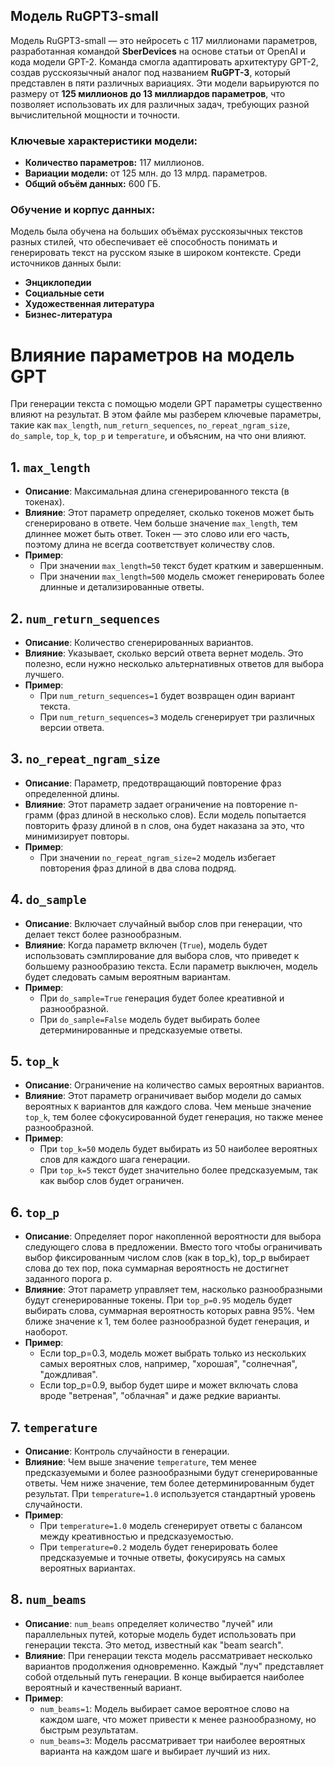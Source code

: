 ## Модель RuGPT3-small

Модель RuGPT3-small — это нейросеть с 117 миллионами параметров, разработанная командой **SberDevices** на основе статьи от OpenAI и кода модели GPT-2. Команда смогла адаптировать архитектуру GPT-2, создав русскоязычный аналог под названием **RuGPT-3**, который представлен в пяти различных вариациях. Эти модели варьируются по размеру от **125 миллионов до 13 миллиардов параметров**, что позволяет использовать их для различных задач, требующих разной вычислительной мощности и точности.

### Ключевые характеристики модели:
- **Количество параметров:** 117 миллионов.
- **Вариации модели:** от 125 млн. до 13 млрд. параметров.
- **Общий объём данных:** 600 ГБ.

### Обучение и корпус данных:
Модель была обучена на больших объёмах русскоязычных текстов разных стилей, что обеспечивает её способность понимать и генерировать текст на русском языке в широком контексте. Среди источников данных были:
- **Энциклопедии**
- **Социальные сети**
- **Художественная литература**
- **Бизнес-литература**

# Влияние параметров на модель GPT

При генерации текста с помощью модели GPT параметры существенно влияют на результат. В этом файле мы разберем ключевые параметры, такие как `max_length`, `num_return_sequences`, `no_repeat_ngram_size`, `do_sample`, `top_k`, `top_p` и `temperature`, и объясним, на что они влияют.

## 1. `max_length`
- **Описание**: Максимальная длина сгенерированного текста (в токенах).
- **Влияние**: Этот параметр определяет, сколько токенов может быть сгенерировано в ответе. Чем больше значение `max_length`, тем длиннее может быть ответ. Токен — это слово или его часть, поэтому длина не всегда соответствует количеству слов.
- **Пример**:
  - При значении `max_length=50` текст будет кратким и завершенным.
  - При значении `max_length=500` модель сможет генерировать более длинные и детализированные ответы.

## 2. `num_return_sequences`
- **Описание**: Количество сгенерированных вариантов.
- **Влияние**: Указывает, сколько версий ответа вернет модель. Это полезно, если нужно несколько альтернативных ответов для выбора лучшего.
- **Пример**:
  - При `num_return_sequences=1` будет возвращен один вариант текста.
  - При `num_return_sequences=3` модель сгенерирует три различных версии ответа.

## 3. `no_repeat_ngram_size`
- **Описание**: Параметр, предотвращающий повторение фраз определенной длины.
- **Влияние**: Этот параметр задает ограничение на повторение n-грамм (фраз длиной в несколько слов). Если модель попытается повторить фразу длиной в n слов, она будет наказана за это, что минимизирует повторы.
- **Пример**:
  - При значении `no_repeat_ngram_size=2` модель избегает повторения фраз длиной в два слова подряд.

## 4. `do_sample`
- **Описание**: Включает случайный выбор слов при генерации, что делает текст более разнообразным.
- **Влияние**: Когда параметр включен (`True`), модель будет использовать сэмплирование для выбора слов, что приведет к большему разнообразию текста. Если параметр выключен, модель будет следовать самым вероятным вариантам.
- **Пример**:
  - При `do_sample=True` генерация будет более креативной и разнообразной.
  - При `do_sample=False` модель будет выбирать более детерминированные и предсказуемые ответы.

## 5. `top_k`
- **Описание**: Ограничение на количество самых вероятных вариантов.
- **Влияние**: Этот параметр ограничивает выбор модели до самых вероятных `K` вариантов для каждого слова. Чем меньше значение `top_k`, тем более сфокусированной будет генерация, но также менее разнообразной.
- **Пример**:
  - При `top_k=50` модель будет выбирать из 50 наиболее вероятных слов для каждого шага генерации.
  - При `top_k=5` текст будет значительно более предсказуемым, так как выбор слов будет ограничен.

## 6. `top_p`
- **Описание**: Определяет порог накопленной вероятности для выбора следующего слова в предложении. Вместо того чтобы ограничивать выбор фиксированным числом слов (как в top_k), top_p выбирает слова до тех пор, пока суммарная вероятность не достигнет заданного порога p.
- **Влияние**: Этот параметр управляет тем, насколько разнообразными будут сгенерированные токены. При `top_p=0.95` модель будет выбирать слова, суммарная вероятность которых равна 95%. Чем ближе значение к 1, тем более разнообразной будет генерация, и наоборот.
- **Пример**:
  - Если top_p=0.3, модель может выбрать только из нескольких самых вероятных слов, например, "хорошая", "солнечная", "дождливая".
  - Если top_p=0.9, выбор будет шире и может включать слова вроде "ветреная", "облачная" и даже редкие варианты.

## 7. `temperature`
- **Описание**: Контроль случайности в генерации.
- **Влияние**: Чем выше значение `temperature`, тем менее предсказуемыми и более разнообразными будут сгенерированные ответы. Чем ниже значение, тем более детерминированным будет результат. При `temperature=1.0` используется стандартный уровень случайности.
- **Пример**:
  - При `temperature=1.0` модель сгенерирует ответы с балансом между креативностью и предсказуемостью.
  - При `temperature=0.2` модель будет генерировать более предсказуемые и точные ответы, фокусируясь на самых вероятных вариантах.

## 8. `num_beams`
- **Описание**: `num_beams` определяет количество "лучей" или параллельных путей, которые модель будет использовать при генерации текста. Это метод, известный как "beam search".
- **Влияние**: При генерации текста модель рассматривает несколько вариантов продолжения одновременно. Каждый "луч" представляет собой отдельный путь генерации. В конце выбирается наиболее вероятный и качественный вариант.
- **Пример**:
  - `num_beams=1`: Модель выбирает самое вероятное слово на каждом шаге, что может привести к менее разнообразному, но быстрым результатам.
  - `num_beams=3`: Модель рассматривает три наиболее вероятных варианта на каждом шаге и выбирает лучший из них.
